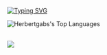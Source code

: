 [![Typing SVG](https://readme-typing-svg.herokuapp.com?font=Fira+Code&pause=1000&color=C92DFF&random=false&width=435&lines=Ol%C3%A1+meu+nome+%C3%A9+Herbert;Sou+estudante+de+Analise+e+Desenvolvimento+de+Sistemas)](https://git.io/typing-svg)
<br>
<div style="display: inline">
  
  ![Herbertgabs's Top Languages](https://github-readme-stats.vercel.app/api/top-langs/?username=Herbertgabs&theme=dracula&show_icons=true&hide_border=true&layout=compact)
  
</div>
<br>
<div> 
  <a href="https://www.linkedin.com/in/herbertgabriel/" target="_blank"><img src="https://img.shields.io/badge/-LinkedIn-%230077B5?style=for-the-badge&logo=linkedin&logoColor=white" target="_blank"></a> 
</div>
